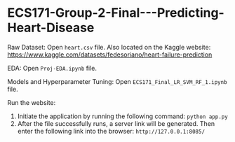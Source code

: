 # ECS171-Group-2-Final---Predicting-Heart-Disease

Raw Dataset:
Open `heart.csv` file. Also located on the Kaggle website: https://www.kaggle.com/datasets/fedesoriano/heart-failure-prediction

EDA:
Open `Proj-EDA.ipynb` file.

Models and Hyperparameter Tuning:
Open `ECS171_Final_LR_SVM_RF_1.ipynb` file.

Run the website: 
1. Initiate the application by running the following command:
```python app.py```
2. After the file successfully runs, a server link will be generated. Then enter the following link into the browser:
```http://127.0.0.1:8085/```
